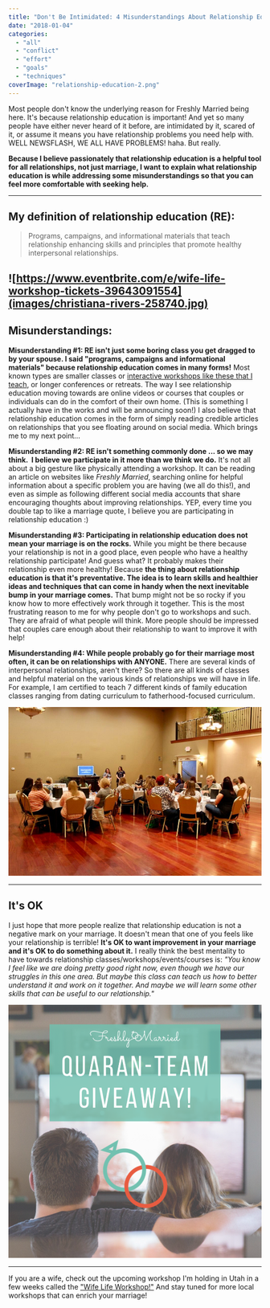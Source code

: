 ```yaml
---
title: "Don't Be Intimidated: 4 Misunderstandings About Relationship Education"
date: "2018-01-04"
categories: 
  - "all"
  - "conflict"
  - "effort"
  - "goals"
  - "techniques"
coverImage: "relationship-education-2.png"
---
```


Most people don't know the underlying reason for Freshly Married being here. It's because relationship education is important! And yet so many people have either never heard of it before, are intimidated by it, scared of it, or assume it means you have relationship problems you need help with. WELL NEWSFLASH, WE ALL HAVE PROBLEMS! haha. But really.

**Because I believe passionately that relationship education is a helpful tool for all relationships, not just marriage, I want to explain what relationship education is while addressing some misunderstandings so that you can feel more comfortable with seeking help.**

* * *

## My definition of relationship education (RE):

> Programs, campaigns, and informational materials that teach relationship enhancing skills and principles that promote healthy interpersonal relationships.

## ![https://www.eventbrite.com/e/wife-life-workshop-tickets-39643091554](images/christiana-rivers-258740.jpg)

## Misunderstandings:

**Misunderstanding #1: RE isn't just some boring class you get dragged to by your spouse. I said "programs, campaigns and informational materials" because relationship education comes in many forms!** Most known types are smaller classes or [interactive workshops like these that I teach](https://freshlymarried.com/events/), or longer conferences or retreats. The way I see relationship education moving towards are online videos or courses that couples or individuals can do in the comfort of their own home. (This is something I actually have in the works and will be announcing soon!) I also believe that relationship education comes in the form of simply reading credible articles on relationships that you see floating around on social media. Which brings me to my next point...

**Misunderstanding #2: RE isn't something commonly done ... so we may think.  I believe we participate in it more than we think we do.** It's not all about a big gesture like physically attending a workshop. It can be reading an article on websites like _Freshly Married_, searching online for helpful information about a specific problem you are having (we all do this!), and even as simple as following different social media accounts that share encouraging thoughts about improving relationships. YEP, every time you double tap to like a marriage quote, I believe you are participating in relationship education :)

**Misunderstanding #3: Participating in relationship education does not mean your marriage is on the rocks.** While you might be there because your relationship is not in a good place, even people who have a healthy relationship participate! And guess what? It probably makes their relationship even more healthy! Because **the thing about relationship education is that it's preventative. The idea is to learn skills and healthier ideas and techniques that can come in handy when the next inevitable bump in your marriage comes.** That bump might not be so rocky if you know how to more effectively work through it together. This is the most frustrating reason to me for why people don't go to workshops and such. They are afraid of what people will think. More people should be impressed that couples care enough about their relationship to want to improve it with help!

**Misunderstanding #4: While people probably go for their marriage most often, it can be on relationships with ANYONE.** There are several kinds of interpersonal relationships, aren't there? So there are all kinds of classes and helpful material on the various kinds of relationships we will have in life. For example, I am certified to teach 7 different kinds of family education classes ranging from dating curriculum to fatherhood-focused curriculum.

![relationship education, why relationship education is important, marriage education, marriage education classes, relationship classes flu shot, relationship flu shot, wife life workshops, preventative relationship education, relationship enhancement](images/fullsizeoutput_17f3.jpeg)

* * *

## It's OK

I just hope that more people realize that relationship education is not a negative mark on your marriage. It doesn't mean that one of you feels like your relationship is terrible! **It's OK to want improvement in your marriage and it's OK to do something about it.** I really think the best mentality to have towards relationship classes/workshops/events/courses is: _"You know I feel like we are doing pretty good right now, even though we have our struggles in this one area. But maybe this class can teach us how to better understand it and work on it together. And maybe we will learn some other skills that can be useful to our relationship."_

![relationship education, why relationship education is important, marriage education, marriage education classes, relationship classes flu shot, relationship flu shot, wife life workshops, preventative relationship education, relationship enhancement](images/2.png)

* * *

If you are a wife, check out the upcoming workshop I'm holding in Utah in a few weeks called the ["Wife Life Workshop!"](https://www.eventbrite.com/e/wife-life-workshop-tickets-39643091554) And stay tuned for more local workshops that can enrich your marriage!
